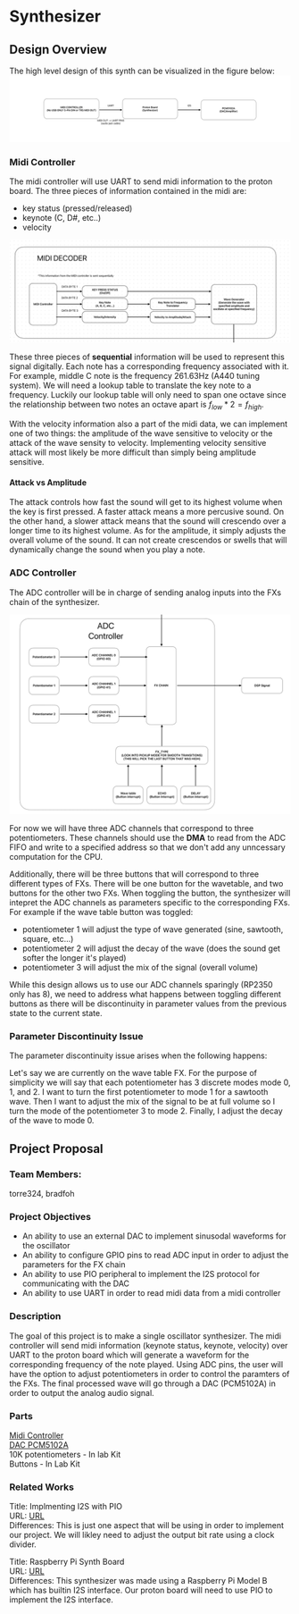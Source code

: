 # Synthesizer

## Design Overview
The high level design of this synth can be visualized in the figure below: 
![High Level Design](img/highlevelsynthdiagram.jpeg)

### Midi Controller
The midi controller will use UART to send midi information to the proton board. The three pieces of information contained in the midi are: 
<ul>
<li>key status (pressed/released)</li>
<li>keynote (C, D#, etc..)</li>
<li>velocity </li>
</ul>

![Midi Controller Schem](img/MidiDecoderSchem.jpeg)


These three pieces of **sequential** information will be used to represent this signal digitally. Each note has a corresponding frequency associated with it. For example, middle C note is the frequency 261.63Hz (A440 tuning system). We will need a lookup table to translate the key note to a frequency. Luckily our lookup table will only need to span one octave since the relationship between two notes an octave apart is $f_{low} * 2 = f_{high}$. <br/>

With the velocity information also a part of the midi data, we can implement one of two things: the amplitude of the wave sensitive to velocity or the attack of the wave sensity to velocity. Implementing velocity sensitive attack will most likely be more difficult than simply being amplitude sensitive.

#### Attack vs Amplitude
The attack controls how fast the sound will get to its highest volume when the key is first pressed. A faster attack means a more percusive sound. On the other hand, a slower attack means that the sound will crescendo over a longer time to its highest volume. As for the amplitude, it simply adjusts the overall volume of the sound. It can not create crescendos or swells that will dynamically change the sound when you play a note.


### ADC Controller

The ADC controller will be in charge of sending analog inputs into the FXs chain of the synthesizer.

![ADC controller](img/ADCController.jpeg)

For now we will have three ADC channels that correspond to three potentiometers. These channels should use the **DMA** to read from the ADC FIFO and write to a specified address so that we don't add any unncessary computation for the CPU.

Additionally, there will be three buttons that will correspond to three different types of FXs. There will be one button for the wavetable, and two buttons for the other two FXs. When toggling the button, the synthesizer will intepret the ADC channels as parameters specific to the corresponding FXs. For example if the wave table button was toggled:
<ul>
    <li> potentiometer 1 will adjust the type of wave generated (sine, sawtooth, square, etc...)</li>
    <li> potentiometer 2 will adjust the decay of the wave (does the sound get softer the longer it's played)</li>
    <li>potentiometer 3 will adjust the mix of the signal (overall volume)</li>

</ul> 

While this design allows us to use our ADC channels sparingly (RP2350 only has 8), we need to address what happens between toggling different buttons as there will be discontinuity in parameter values from the previous state to the current state.

### Parameter Discontinuity Issue
The parameter discontinuity issue arises when the following happens: <br />

Let's say we are currently on the wave table FX. For the purpose of simplicity we will say that each potentiometer has 3 discrete modes mode 0, 1, and 2. I want to turn the first potentiometer to mode 1 for a sawtooth wave. Then I want to adjust the mix of the signal to be at full volume so I turn the mode of the potentiometer 3 to mode 2. Finally, I adjust the decay of the wave to mode 0.

## Project Proposal

### Team Members:
torre324, bradfoh

### Project Objectives

<ul>
    <li>An ability to use an external DAC to implement sinusodal waveforms for the oscillator </li>
    <li>An ability to configure GPIO pins to read ADC input in order to adjust the parameters for the FX chain</li>
    <li>An ability to use PIO peripheral to implement the I2S protocol for communicating with the DAC
    <li>An ability to use UART in order to read midi data from a midi controller </li>
</ul>

### Description

The goal of this project is to make a single oscillator synthesizer. The midi controller will send midi information (keynote status, keynote, velocity) over UART to the proton board which will generate a waveform for the corresponding frequency of the note played. Using ADC pins, the user will have the option to adjust potentiometers in order to control the paramters of the FXs. The final processed wave will go through a DAC (PCM5102A) in order to output the analog audio signal.

### Parts

[Midi Controller](https://www.amazon.com/Donner-N-25-Controlle-Velocity-Sensitive-Production/dp/B0C1ZC45F5/?_encoding=UTF8&pd_rd_w=Grd2g&content-id=amzn1.sym.4efc43db-939e-4a80-abaf-50c6a6b8c631%3Aamzn1.symc.5a16118f-86f0-44cd-8e3e-6c5f82df43d0&pf_rd_p=4efc43db-939e-4a80-abaf-50c6a6b8c631&pf_rd_r=B1KF2GA14WK6RNKPRT24&pd_rd_wg=U7XjY&pd_rd_r=86d487fc-a9b1-4629-b7ee-289ac83ccf03&ref_=pd_hp_d_atf_ci_mcx_mr_ca_hp_atf_d&th=1)<br />
[DAC PCM5102A](https://www.amazon.com/dp/B09C5QX228?ref=ppx_yo2ov_dt_b_fed_asin_title)<br />
10K potentiometers - In lab Kit <br />
Buttons - In Lab Kit


### Related Works

Title: Implmenting I2S with PIO <br />
URL: [URL](https://github.com/raspberrypi/pico-extras/tree/master/src/rp2_common/pico_audio_i2s) <br />
Differences: This is just one aspect that will be using in order to implement our project. We will likley need to adjust the output bit rate using a clock divider.

Title: Raspberry Pi Synth Board <br />
URL: [URL](https://diyelectromusic.com/2022/09/25/raspberry-pi-v1-model-b-synth-board-part-2/) <br />
Differences: This synthesizer was made using a Raspberry Pi Model B which has builtin I2S interface. Our proton board will need to use PIO to implement the I2S interface. 
